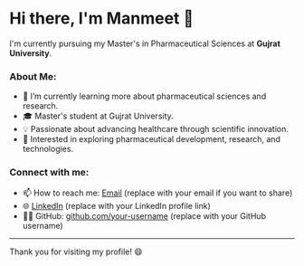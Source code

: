 # Hi there, I'm Manmeet 👋

I'm currently pursuing my Master's in Pharmaceutical Sciences at **Gujrat University**.

### About Me:
- 🌱 I’m currently learning more about pharmaceutical sciences and research.
- 🎓 Master's student at Gujrat University.
- 💡 Passionate about advancing healthcare through scientific innovation.
- 🔭 Interested in exploring pharmaceutical development, research, and technologies.

### Connect with me:
- 📫 How to reach me: [Email](mailto:your-email@example.com) (replace with your email if you want to share)
- 🌐 [LinkedIn](https://www.linkedin.com/in/your-profile) (replace with your LinkedIn profile link)
- 🧑‍💻 GitHub: [github.com/your-username](https://github.com/your-username) (replace with your GitHub username)

---

Thank you for visiting my profile! 😄
